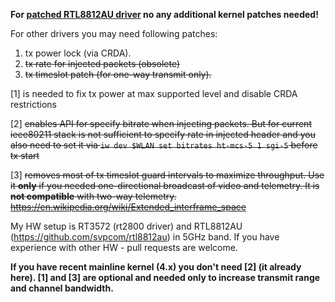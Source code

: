 **For [patched RTL8812AU driver](https://github.com/svpcom/rtl8812au) no any additional kernel patches needed!**

For other drivers you may need following patches:

1. tx power lock (via CRDA).
2. ~~tx rate for injected packets (obsolete)~~
3. ~~tx timeslot patch (for one-way transmit only).~~

[1] is needed to fix tx power at max supported level and disable CRDA restrictions

[2] ~~enables API for specify bitrate when injecting packets. But for current ieee80211 stack is not sufficient to specify rate in injected header and you also need to set it via ``iw dev $WLAN set bitrates ht-mcs-5 1 sgi-5`` before tx start~~

[3] ~~removes most of tx timeslot guard intervals to maximize throughput. Use it **only** if you needed one-directional broadcast of video and telemetry. It is **not compatible** with two-way telemetry.  https://en.wikipedia.org/wiki/Extended_interframe_space~~

My HW setup is RT3572 (rt2800 driver) and RTL8812AU (https://github.com/svpcom/rtl8812au) in 5GHz band. If you have experience with other HW - pull requests are welcome.

**If you have recent mainline kernel (4.x) you don't need [2] (it already here). [1] and [3] are optional and needed only to increase transmit range and channel bandwidth.**